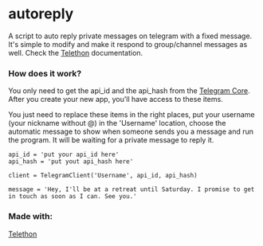# autoreply
A script to auto reply private messages on telegram with a fixed message. It's simple to modify and make it respond to group/channel messages as well. Check the [Telethon](https://telethon.readthedocs.io/en/latest/index.html) documentation.

### How does it work?
  You only need to get the api_id and the api_hash from the [Telegram Core](https://my.telegram.org/auth?to=apps).
  After you create your new app, you'll have access to these items.
  
  You just need to replace these items in the right places, put your username (your nickname without @) in the 'Username' location, choose the automatic message to show when someone sends you a message and run the program. It will be waiting for a private message to reply it.

```
api_id = 'put your api_id here'
api_hash = 'put yout api_hash here'

client = TelegramClient('Username', api_id, api_hash)

message = 'Hey, I'll be at a retreat until Saturday. I promise to get in touch as soon as I can. See you.'

```

### Made with:
[Telethon](https://telethon.readthedocs.io/en/latest/index.html)
